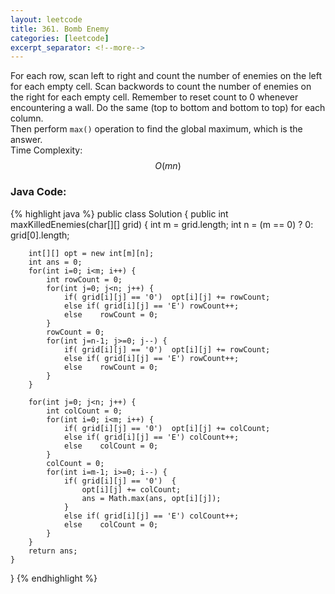 ```yaml
---
layout: leetcode
title: 361. Bomb Enemy
categories: [leetcode]
excerpt_separator: <!--more-->
---
```

For each row, scan left to right and count the number of enemies on the left for each empty cell. Scan backwords to count the number of enemies on the right for each empty cell. Remember to reset count to 0 whenever encountering a wall.
Do the same (top to bottom and bottom to top) for each column.  
Then perform `max()` operation to find the global maximum, which is the answer.  
Time Complexity: $$O(mn)$$
<!--more-->

### Java Code:
{% highlight java %}
public class Solution {
    public int maxKilledEnemies(char[][] grid) {
        int m = grid.length;
        int n = (m == 0) ? 0: grid[0].length;
        
        int[][] opt = new int[m][n];
        int ans = 0;
        for(int i=0; i<m; i++) {
            int rowCount = 0;
            for(int j=0; j<n; j++) {
                if( grid[i][j] == '0')  opt[i][j] += rowCount;
                else if( grid[i][j] == 'E') rowCount++;
                else    rowCount = 0;
            }
            rowCount = 0;
            for(int j=n-1; j>=0; j--) {
                if( grid[i][j] == '0')  opt[i][j] += rowCount;
                else if( grid[i][j] == 'E') rowCount++;
                else    rowCount = 0;
            }
        }
        
        for(int j=0; j<n; j++) {
            int colCount = 0;
            for(int i=0; i<m; i++) {
                if( grid[i][j] == '0')  opt[i][j] += colCount;
                else if( grid[i][j] == 'E') colCount++;
                else    colCount = 0;
            }
            colCount = 0;
            for(int i=m-1; i>=0; i--) {
                if( grid[i][j] == '0')  {
                    opt[i][j] += colCount;
                    ans = Math.max(ans, opt[i][j]);
                }
                else if( grid[i][j] == 'E') colCount++;
                else    colCount = 0;
            }
        }
        return ans;
    }
}
{% endhighlight %}
<div
  class="fb-like"
  data-share="true"
  data-width="450"
  data-show-faces="true">
</div>
<div class="fb-comments" data-href="https://tyge318.github.io/{{page.title}}/" data-numposts="10"></div>
